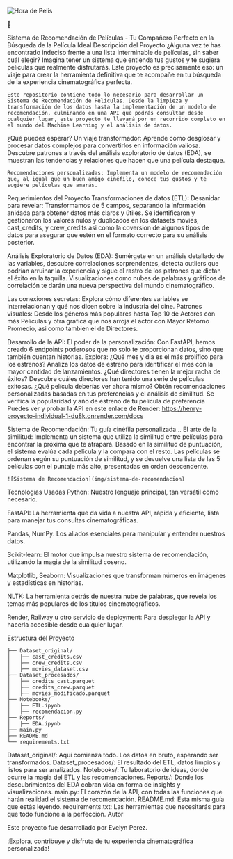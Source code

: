 ![Hora de Pelis](img/comida-cine-entradas)


🎥

 Sistema de Recomendación de Películas - Tu Compañero Perfecto en la Búsqueda de la Película Ideal
Descripción del Proyecto
¿Alguna vez te has encontrado indeciso frente a una lista interminable de películas, sin saber cuál elegir? Imagina tener un sistema que entienda tus gustos y te sugiera películas que realmente disfrutarás. Este proyecto es precisamente eso: un viaje para crear la herramienta definitiva que te acompañe en tu búsqueda de la experiencia cinematográfica perfecta.

    Este repositorio contiene todo lo necesario para desarrollar un Sistema de Recomendación de Películas. Desde la limpieza y transformación de los datos hasta la implementación de un modelo de recomendación, culminando en una API que podrás consultar desde cualquier lugar, este proyecto te llevará por un recorrido completo en el mundo del Machine Learning y el análisis de datos.

¿Qué puedes esperar?
    Un viaje transformador: Aprende cómo desglosar y procesar datos complejos para convertirlos en información valiosa.
Descubre patrones a través del análisis exploratorio de datos (EDA), se muestran las tendencias y relaciones que hacen que una película destaque.

    Recomendaciones personalizadas: Implementa un modelo de recomendación que, al igual que un buen amigo cinéfilo, conoce tus gustos y te sugiere películas que amarás.

Requerimientos del Proyecto
Transformaciones de datos (ETL):
Desanidar para revelar: Transformamos de 5 campos, separando la información anidada para obtener datos más claros y útiles.
Se identificaron y gestionaron los valores nulos y duplicados en los datasets movies, cast_credits, y crew_credits asi como la coversion de algunos tipos de datos para asegurar que estén en el formato correcto para su análisis posterior.

Análisis Exploratorio de Datos (EDA):
    Sumérgete en un análisis detallado de las variables, descubre correlaciones sorprendentes, detecta outliers que podrían arruinar la experiencia y sigue el rastro de los patrones que dictan el éxito en la taquilla. Visualizaciones como nubes de palabras y gráficos de correlación te darán una nueva perspectiva del mundo cinematográfico.

Las conexiones secretas: Explora cómo diferentes variables se interrelacionan y qué nos dicen sobre la industria del cine.
Patrones visuales: Desde los géneros más populares hasta Top 10 de Actores con más Películas y otra grafica que nos arroja el actor con  Mayor Retorno Promedio, asi como tambien el de Directores.

Desarrollo de la API:
    El poder de la personalización: Con FastAPI, hemos creado 6 endpoints poderosos que no solo te proporcionan datos, sino que también cuentan historias. Explora:
    ¿Qué mes y dia es el más prolífico para los estrenos? Analiza los datos de estreno para identificar el mes con la mayor cantidad de lanzamientos.
    ¿Qué directores tienen la mejor racha de éxitos? Descubre cuáles directores han tenido una serie de películas exitosas.
    ¿Qué película deberías ver ahora mismo? Obtén recomendaciones personalizadas basadas en tus preferencias y el análisis de similitud.
    Se verifica la popularidad y año de estreno de tu pelicula de preferencia
    Puedes ver y probar la API en este enlace de Render: https://henry-proyecto-individual-1-du8k.onrender.com/docs

Sistema de Recomendación:
    Tu guía cinéfila personalizada... El arte de la similitud: Implementa un sistema que utiliza la similitud entre películas para encontrar la próxima que te atrapará. Basado en la similitud de puntuación, el sistema evalúa cada película y la compara con el resto. Las películas se ordenan según su puntuación de similitud, y se devuelve una lista de las 5 películas con el puntaje más alto, presentadas en orden descendente.

    ![Sistema de Recomendacion](img/sistema-de-recomendacion)

Tecnologías Usadas
Python: Nuestro lenguaje principal, tan versátil como necesario.

FastAPI: La herramienta que da vida a nuestra API, rápida y eficiente, lista para manejar tus consultas cinematográficas.

Pandas, NumPy: Los aliados esenciales para manipular y entender nuestros datos.

Scikit-learn: El motor que impulsa nuestro sistema de recomendación, utilizando la magia de la similitud coseno.

Matplotlib, Seaborn: Visualizaciones que transforman números en imágenes y estadísticas en historias.

NLTK: La herramienta detrás de nuestra nube de palabras, que revela los temas más populares de los títulos cinematográficos.

Render, Railway u otro servicio de deployment: Para desplegar la API y hacerla accesible desde cualquier lugar.


Estructura del Proyecto
```
├── Dataset_original/
│   ├── cast_credits.csv
│   ├── crew_credits.csv
│   ├── movies_dataset.csv
├── Dataset_procesados/
│   ├── credits_cast.parquet
│   ├── credits_crew.parquet
│   ├── movies_modificado.parquet
├── Notebooks/
│   ├── ETL.ipynb
│   ├── recomendacion.py
├── Reports/
│   ├── EDA.ipynb
├── main.py
├── README.md
└── requirements.txt
```

Dataset_original/: Aquí comienza todo. Los datos en bruto, esperando ser transformados.
Dataset_procesados/: El resultado del ETL, datos limpios y listos para ser analizados.
Notebooks/: Tu laboratorio de ideas, donde ocurre la magia del ETL y las recomendaciones.
Reports/: Donde los descubrimientos del EDA cobran vida en forma de insights y visualizaciones.
main.py: El corazón de la API, con todas las funciones que harán realidad el sistema de recomendación.
README.md: Esta misma guía que estás leyendo.
requirements.txt: Las herramientas que necesitarás para que todo funcione a la perfección.
Autor

Este proyecto fue desarrollado  por Evelyn Perez.

¡Explora, contribuye y disfruta de tu experiencia cinematográfica personalizada!